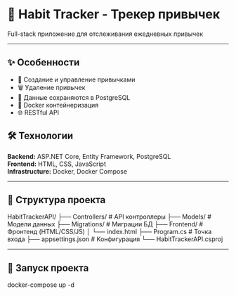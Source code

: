 # 🚀 Habit Tracker - Трекер привычек

Full-stack приложение для отслеживания ежедневных привычек

---

## ✨ Особенности

- 📝 Создание и управление привычками
- 🗑️ Удаление привычек  
- 💾 Данные сохраняются в PostgreSQL
- 🐳 Docker контейнеризация
- 🌐 RESTful API

## 🛠️ Технологии

**Backend:** ASP.NET Core, Entity Framework, PostgreSQL  
**Frontend:** HTML, CSS, JavaScript  
**Infrastructure:** Docker, Docker Compose  

---

## 📁 Структура проекта

HabitTrackerAPI/
├── Controllers/ # API контроллеры
├── Models/ # Модели данных
├── Migrations/ # Миграции БД
├── Frontend/ # Фронтенд (HTML/CSS/JS)
│ └── index.html
├── Program.cs # Точка входа
├── appsettings.json # Конфигурация
└── HabitTrackerAPI.csproj

---

## 🚀 Запуск проекта
 
docker-compose up -d


